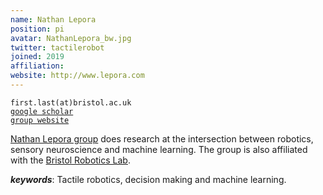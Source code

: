 ```yaml
---
name: Nathan Lepora
position: pi
avatar: NathanLepora_bw.jpg
twitter: tactilerobot
joined: 2019
affiliation: 
website: http://www.lepora.com
---
```


<!--- _Reader in Robotics, Dept of Enginering Mathematics, SCEEM, Faculty of Engineering, University of Bristol_<br>-->

<i class="fa fa-envelope-o"></i> `first.last(at)bristol.ac.uk`<br>
<i class="fa fa-book"></i> <a href="https://scholar.google.co.uk/citations?user=wXBaj7MAAAAJ&hl=en">`google scholar`</a><br>
<i class="fa fa-link"></i> <a href="{{page.website}}">`group website`</a>

<!--**Office**<br>
Merchant Venturers Building<br>
Woodland Road<br>
Bristol, BS8 1UB, England, United Kingdom<br>-->

[Nathan Lepora group](http://www.lepora.com) does research at the intersection between robotics, sensory neuroscience and machine learning. The group is also affiliated with the [Bristol Robotics Lab](https://www.bristolroboticslab.com/).

***keywords***: Tactile robotics, decision making and machine learning.